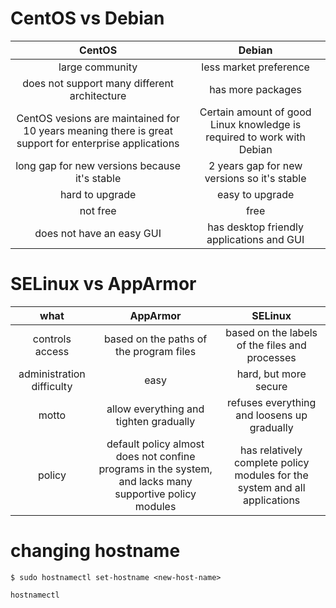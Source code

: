# CentOS vs Debian

|CentOS|Debian|
|:--:|:--:|
|large community|less market preference|
|does not support many different architecture|has more packages|
|CentOS vesions are maintained for 10 years meaning there is great support for enterprise applications|Certain amount of good Linux knowledge is required to work with Debian|
|long gap for new versions because it's stable|2 years gap for new versions so it's stable|
|hard to upgrade|easy to upgrade|
|not free|free|
|does not have an easy GUI|has desktop friendly applications and GUI|

# SELinux vs AppArmor

|what|AppArmor|SELinux|
|:--:|:--:|:--:|
|controls access|based on the paths of the program files|based on the labels of the files and processes|
|administration difficulty|easy|hard, but more secure|
|motto|allow everything and tighten gradually|refuses everything and loosens up gradually|
|policy|default policy almost does not confine programs in the system, and lacks many supportive policy modules|has relatively complete policy modules for the system and all applications|

# changing hostname

```
$ sudo hostnamectl set-hostname <new-host-name>
```

```
hostnamectl
```